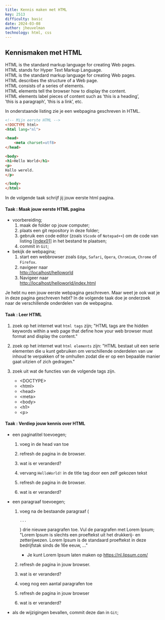 ```yaml
---
title: Kennis maken met HTML
key: 2513
difficulty: basic
date: 2024-03-08
author: jheuvelman
technology: html, css
---
```



## Kennismaken met HTML

HTML is the standard markup language for creating Web pages.  
HTML stands for Hyper Text Markup Language.  
HTML is the standard markup language for creating Web pages.  
HTML describes the structure of a Web page.  
HTML consists of a series of elements.  
HTML elements tell the browser how to display the content.  
HTML elements label pieces of content such as ’this is a heading’,  
’this is a paragraph’, ’this is a link’, etc.

In onderstaande listing zie je een webpagina geschreven in HTML.

``` html
<!-- Mijn eerste HTML -->
<!DOCTYPE html>
<html lang="nl"> 

<head>
    <meta charset=utf8>
</head> 

<body> 
<h1>Hello World</h1> 
<p> 
Hallo wereld. 
</p> 

</body> 
</html>
```

In de volgende taak schrijf jij jouw eerste html pagina.

#### Taak : Maak jouw eerste HTML pagina

-   voorbereiding;
    1.  maak de folder op jouw computer;
    2.  plaats een git repository in deze folder;
    3.  gebruik een code editor (zoals <code>VScode</code> of <code>Notepad++</code>) om de
        code van listing <a href="#index01" data-reference-type="ref"
        data-reference="index01">[index01]</a> in het bestand te
        plaatsen;
    4.  commit in <code>Git</code>;
-   bekijk de webpagina;
    1.  start een webbrowser zoals <code>Edge</code>, <code>Safari</code>, <code>Opera</code>,
        <code>Chromium</code>, <code>Chrome</code> of <code>Firefox</code>.
    2.  navigeer naar  
        <http://localhost/helloworld>
    3.  Navigeer naar  
        <http://localhost/helloworld/index.html>

Je hebt nu een jouw eerste webpagina geschreven. Maar weet je ook wat je
in deze pagina geschreven hebt? In de volgende taak doe je onderzoek
naar de verschillende onderdelen van de webpagina.

#### Taak : Leer HTML

1.  zoek op het internet wat <code>html tags</code> zijn; "HTML tags are the hidden
    keywords within a web page that define how your web browser must
    format and display the content." 

2.  zoek op het internet wat <code>html elements</code> zijn: "HTML bestaat uit een
    serie elementen die u kunt gebruiken om verschillende onderdelen van
    uw inhoud te verpakken of te omhullen zodat die er op een bepaalde
    manier gaat uitzien of zich gedragen." 

3.  zoek uit wat de functies van de volgende tags zijn.

    -   \<DOCTYPE\>
    -   \<html\>
    -   \<head\>
    -   \<meta\>
    -   \<body\>
    -   \<h1\>
    -   \<p\>

#### Taak : Verdiep jouw kennis over HTML

-   een paginatitel toevoegen;

    1.  voeg <code><title> HelloWorld! </title></code> in de head van toe

    2.  refresh de pagina in de browser.

    3.  wat is er veranderd?

    4.  vervang <code>HelloWorld!</code> in de title tag door een zelf gekozen
        tekst

    5.  refresh de pagina in de browser.

    6.  wat is er veranderd?

-   een paragraaf toevoegen;

    1.  voeg na de bestaande paragraaf (<code><p>...</p></code>) drie nieuwe
        paragrafen toe. Vul de paragrafen met Lorem Ipsum; "Lorem Ipsum
        is slechts een proeftekst uit het drukkerij- en zetterijwezen.
        Lorem Ipsum is de standaard proeftekst in deze bedrijfstak sinds
        de 16e eeuw, ..." 

        -   Je kunt Lorem Ipsum laten maken op <https://nl.lipsum.com/>

    2.  refresh de pagina in jouw browser.

    3.  wat is er veranderd?

    4.  voeg nog een aantal paragrafen toe

    5.  refresh de pagina in jouw browser

    6.  wat is er veranderd?

-   als de wijzigingen bevallen, commit deze dan in <code>Git</code>;